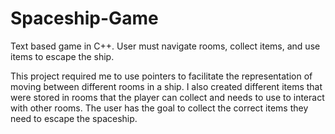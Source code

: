 # Spaceship-Game
Text based game in C++. User must navigate rooms, collect items, and use items to escape the ship.

This project required me to use pointers to facilitate the representation of moving between different rooms in a ship.
I also created different items that were stored in rooms that the player can collect and needs to use to interact with other rooms.
The user has the goal to collect the correct items they need to escape the spaceship.

